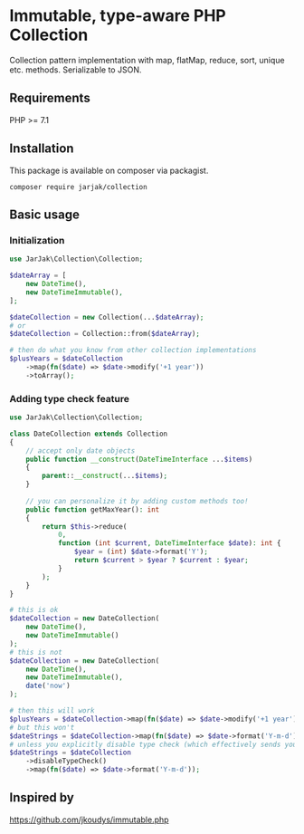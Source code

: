 # Immutable, type-aware PHP Collection

Collection pattern implementation with map, flatMap, reduce, sort, unique etc. methods. Serializable to JSON.

## Requirements

PHP >= 7.1

## Installation
This package is available on composer via packagist.

`composer require jarjak/collection`

## Basic usage

### Initialization
```php
use JarJak\Collection\Collection;

$dateArray = [
    new DateTime(),
    new DateTimeImmutable(),
];

$dateCollection = new Collection(...$dateArray);
# or
$dateCollection = Collection::from($dateArray);

# then do what you know from other collection implementations
$plusYears = $dateCollection
    ->map(fn($date) => $date->modify('+1 year'))
    ->toArray();
```

### Adding type check feature
```php
use JarJak\Collection\Collection;

class DateCollection extends Collection
{
    // accept only date objects
    public function __construct(DateTimeInterface ...$items)
    {
        parent::__construct(...$items);
    }
    
    // you can personalize it by adding custom methods too!
    public function getMaxYear(): int
    {
        return $this->reduce(
            0, 
            function (int $current, DateTimeInterface $date): int {
                $year = (int) $date->format('Y');
                return $current > $year ? $current : $year; 
            }
        );
    }
}

# this is ok
$dateCollection = new DateCollection(
    new DateTime(),
    new DateTimeImmutable()
);
# this is not
$dateCollection = new DateCollection(
    new DateTime(),
    new DateTimeImmutable(),
    date('now')
);

# then this will work
$plusYears = $dateCollection->map(fn($date) => $date->modify('+1 year'));
# but this won't
$dateStrings = $dateCollection->map(fn($date) => $date->format('Y-m-d'));
# unless you explicitly disable type check (which effectively sends you back to the base Collection class)
$dateStrings = $dateCollection
    ->disableTypeCheck()
    ->map(fn($date) => $date->format('Y-m-d'));
```

## Inspired by

https://github.com/jkoudys/immutable.php
